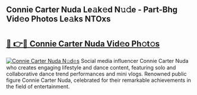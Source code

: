 ## Connie Carter Nuda Le𝚊k𝚎d N𝚞𝚍e - Part-Bhg Vid𝚎o Photos Le𝚊ks NTOxs

# <h2><a href="http://fbezly.evod.top/?m=Connie+Carter+Nuda">🔗 👉🔴 Connie Carter Nuda Vid𝚎o Ph𝚘t𝚘s</a></h2>

[![Connie Carter Nuda N𝚞d𝚎s](https://i.imgur.com/8V9OHl7.gif)](http://fbezly.evod.top/?m=Connie+Carter+Nuda)
Social media influencer Connie Carter Nuda who creates engaging lifestyle and dance content, featuring solo and collaborative dance trend performances and mini vlogs. Renowned public figure Connie Carter Nuda, celebrated for their remarkable achievements in the field of entertainment. 
